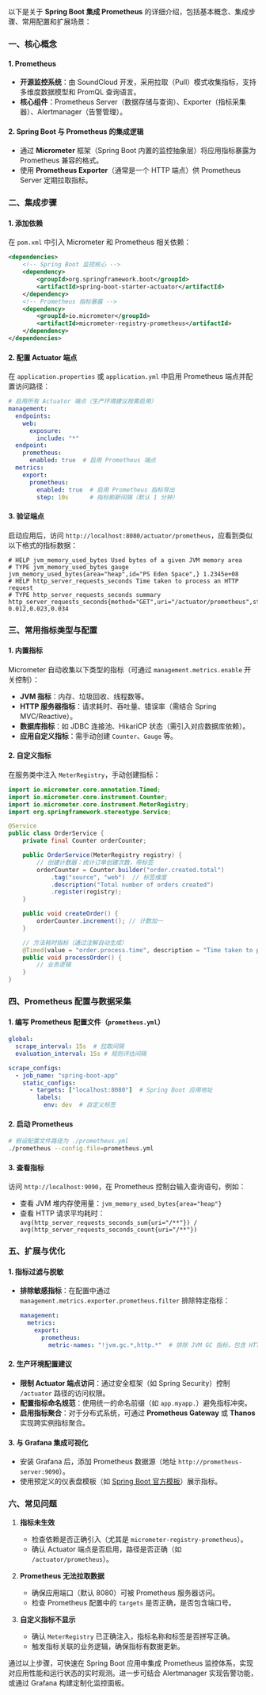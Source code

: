 
以下是关于 **Spring Boot 集成 Prometheus** 的详细介绍，包括基本概念、集成步骤、常用配置和扩展场景：


### **一、核心概念**
#### 1. **Prometheus**
- **开源监控系统**：由 SoundCloud 开发，采用拉取（Pull）模式收集指标，支持多维度数据模型和 PromQL 查询语言。
- **核心组件**：Prometheus Server（数据存储与查询）、Exporter（指标采集器）、Alertmanager（告警管理）。

#### 2. **Spring Boot 与 Prometheus 的集成逻辑**
- 通过 **Micrometer** 框架（Spring Boot 内置的监控抽象层）将应用指标暴露为 Prometheus 兼容的格式。
- 使用 **Prometheus Exporter**（通常是一个 HTTP 端点）供 Prometheus Server 定期拉取指标。


### **二、集成步骤**
#### 1. 添加依赖
在 `pom.xml` 中引入 Micrometer 和 Prometheus 相关依赖：
```xml
<dependencies>
    <!-- Spring Boot 监控核心 -->
    <dependency>
        <groupId>org.springframework.boot</groupId>
        <artifactId>spring-boot-starter-actuator</artifactId>
    </dependency>
    <!-- Prometheus 指标暴露 -->
    <dependency>
        <groupId>io.micrometer</groupId>
        <artifactId>micrometer-registry-prometheus</artifactId>
    </dependency>
</dependencies>
```

#### 2. 配置 Actuator 端点
在 `application.properties` 或 `application.yml` 中启用 Prometheus 端点并配置访问路径：
```yaml
# 启用所有 Actuator 端点（生产环境建议按需启用）
management:
  endpoints:
    web:
      exposure:
        include: "*"
  endpoint:
    prometheus:
      enabled: true  # 启用 Prometheus 端点
  metrics:
    export:
      prometheus:
        enabled: true  # 启用 Prometheus 指标导出
        step: 10s      # 指标刷新间隔（默认 1 分钟）
```

#### 3. 验证端点
启动应用后，访问 `http://localhost:8080/actuator/prometheus`，应看到类似以下格式的指标数据：
```plaintext
# HELP jvm_memory_used_bytes Used bytes of a given JVM memory area
# TYPE jvm_memory_used_bytes gauge
jvm_memory_used_bytes{area="heap",id="PS Eden Space",} 1.2345e+08
# HELP http_server_requests_seconds Time taken to process an HTTP request
# TYPE http_server_requests_seconds summary
http_server_requests_seconds{method="GET",uri="/actuator/prometheus",status="200",} 0.012,0.023,0.034
```


### **三、常用指标类型与配置**
#### 1. **内置指标**
Micrometer 自动收集以下类型的指标（可通过 `management.metrics.enable` 开关控制）：
- **JVM 指标**：内存、垃圾回收、线程数等。
- **HTTP 服务器指标**：请求耗时、吞吐量、错误率（需结合 Spring MVC/Reactive）。
- **数据库指标**：如 JDBC 连接池、HikariCP 状态（需引入对应数据库依赖）。
- **应用自定义指标**：需手动创建 `Counter`、`Gauge` 等。

#### 2. **自定义指标**
在服务类中注入 `MeterRegistry`，手动创建指标：
```java
import io.micrometer.core.annotation.Timed;
import io.micrometer.core.instrument.Counter;
import io.micrometer.core.instrument.MeterRegistry;
import org.springframework.stereotype.Service;

@Service
public class OrderService {
    private final Counter orderCounter;

    public OrderService(MeterRegistry registry) {
        // 创建计数器：统计订单创建次数，带标签
        orderCounter = Counter.builder("order.created.total")
            .tag("source", "web")  // 标签维度
            .description("Total number of orders created")
            .register(registry);
    }

    public void createOrder() {
        orderCounter.increment(); // 计数加一
    }

    // 方法耗时指标（通过注解自动生成）
    @Timed(value = "order.process.time", description = "Time taken to process an order")
    public void processOrder() {
        // 业务逻辑
    }
}
```


### **四、Prometheus 配置与数据采集**
#### 1. 编写 Prometheus 配置文件（`prometheus.yml`）
```yaml
global:
  scrape_interval: 15s  # 拉取间隔
  evaluation_interval: 15s # 规则评估间隔

scrape_configs:
  - job_name: "spring-boot-app"
    static_configs:
      - targets: ["localhost:8080"]  # Spring Boot 应用地址
        labels:
          env: dev  # 自定义标签
```

#### 2. 启动 Prometheus
```bash
# 假设配置文件路径为 ./prometheus.yml
./prometheus --config.file=prometheus.yml
```

#### 3. 查看指标
访问 `http://localhost:9090`，在 Prometheus 控制台输入查询语句，例如：
- 查看 JVM 堆内存使用量：`jvm_memory_used_bytes{area="heap"}`
- 查看 HTTP 请求平均耗时：`avg(http_server_requests_seconds_sum{uri="/**"}) / avg(http_server_requests_seconds_count{uri="/**"})`


### **五、扩展与优化**
#### 1. 指标过滤与脱敏
- **排除敏感指标**：在配置中通过 `management.metrics.exporter.prometheus.filter` 排除特定指标：
  ```yaml
  management:
    metrics:
      export:
        prometheus:
          metric-names: "!jvm.gc.*,http.*"  # 排除 JVM GC 指标，包含 HTTP 指标
  ```

#### 2. 生产环境配置建议
- **限制 Actuator 端点访问**：通过安全框架（如 Spring Security）控制 `/actuator` 路径的访问权限。
- **配置指标命名规范**：使用统一的命名前缀（如 `app.myapp.`）避免指标冲突。
- **启用指标聚合**：对于分布式系统，可通过 **Prometheus Gateway** 或 **Thanos** 实现跨实例指标聚合。

#### 3. 与 Grafana 集成可视化
- 安装 Grafana 后，添加 Prometheus 数据源（地址 `http://prometheus-server:9090`）。
- 使用预定义的仪表盘模板（如 [Spring Boot 官方模板](https://grafana.com/grafana/dashboards/6789)）展示指标。


### **六、常见问题**
1. **指标未生效**  
   - 检查依赖是否正确引入（尤其是 `micrometer-registry-prometheus`）。  
   - 确认 Actuator 端点是否启用，路径是否正确（如 `/actuator/prometheus`）。

2. **Prometheus 无法拉取数据**  
   - 确保应用端口（默认 8080）可被 Prometheus 服务器访问。  
   - 检查 Prometheus 配置中的 `targets` 是否正确，是否包含端口号。

3. **自定义指标不显示**  
   - 确认 `MeterRegistry` 已正确注入，指标名称和标签是否拼写正确。  
   - 触发指标关联的业务逻辑，确保指标有数据更新。


通过以上步骤，可快速在 Spring Boot 应用中集成 Prometheus 监控体系，实现对应用性能和运行状态的实时观测。进一步可结合 Alertmanager 实现告警功能，或通过 Grafana 构建定制化监控面板。
